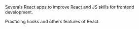 Severals React apps to improve React and JS skills for frontend development.

Practicing hooks and others features of React.
